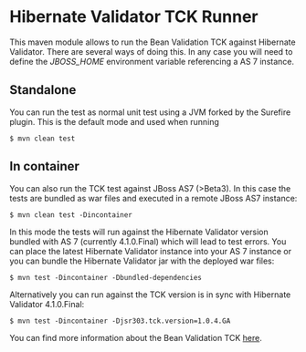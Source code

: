 # Hibernate Validator TCK Runner

This maven module allows to run the Bean Validation TCK against Hibernate Validator.
There are several ways of doing this. In any case you will need to define the *JBOSS_HOME*
environment variable referencing a AS 7 instance.

## Standalone

You can run the test as normal unit test using a JVM forked by the Surefire plugin. This is the default mode and
used when running

    $ mvn clean test

## In container

You can also run the TCK test against JBoss AS7 (>Beta3). In this case the tests are bundled as war files and executed
in a remote JBoss AS7 instance:

    $ mvn clean test -Dincontainer

In this mode the tests will run against the Hibernate Validator version bundled with AS 7 (currently 4.1.0.Final) which
will lead to test errors. You can place the latest Hibernate Validator instance into your AS 7 instance or you can
bundle the Hibernate Validator jar with the deployed war files:

    $ mvn test -Dincontainer -Dbundled-dependencies

Alternatively you can run against the TCK version is in sync with Hibernate Validator 4.1.0.Final:

    $ mvn test -Dincontainer -Djsr303.tck.version=1.0.4.GA

You can find more information about the Bean Validation TCK [here](http://docs.jboss.org/hibernate/stable/beanvalidation/tck/reference/html_single/).
